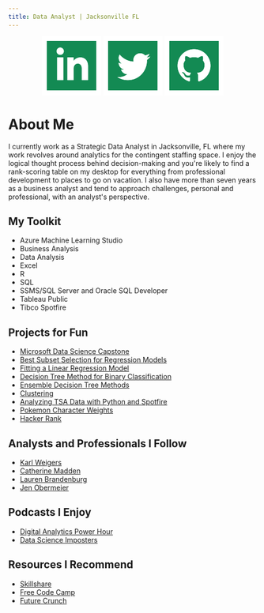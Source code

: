 ```yaml
---
title: Data Analyst | Jacksonville FL 
---
```

<p align="center">
  <a href="https://www.linkedin.com/in/idlettewilson/"><img src="iconmonstr-linkedin-2-120.png"></a>
  <a href="https://twitter.com/AlexisIdlette"><img src="iconmonstr-twitter-2-120.png"></a>
  <a href="https://github.com/alexisidlettewilson/"><img src="iconmonstr-github-2-120.png"></a>
</p>

# About Me

I currently work as a Strategic Data Analyst in Jacksonville, FL where my work revolves around analytics for the contingent staffing space. I enjoy the logical thought process behind decision-making and you're likely to find a rank-scoring table on my desktop for everything from professional development to places to go on vacation. I also have more than seven years as a business analyst and tend to approach challenges, personal and professional, with an analyst's perspective. 

## My Toolkit
  - Azure Machine Learning Studio
  - Business Analysis
  - Data Analysis
  - Excel 
  - R
  - SQL
  - SSMS/SQL Server and Oracle SQL Developer
  - Tableau Public
  - Tibco Spotfire

## Projects for Fun
- [Microsoft Data Science Capstone](https://alexisidlettewilson.github.io/Capstone_RNotebook.html)
- [Best Subset Selection for Regression Models](https://alexisidlettewilson.github.io/FeatureSelection_RNotebook.nb.html)
- [Fitting a Linear Regression Model](https://alexisidlettewilson.github.io/LinearRegressions1_RNotebook.html)
- [Decision Tree Method for Binary Classification](https://alexisidlettewilson.github.io/DecisionTree_RNotebook.nb.html)
- [Ensemble Decision Tree Methods](https://alexisidlettewilson.github.io/Ensemble_RNotebook.nb.html)
- [Clustering](https://alexisidlettewilson.github.io/Clustering_RNotebook.nb.html)
- [Analyzing TSA Data with Python and Spotfire](https://alexisidlettewilson.github.io/Aug_DataViz_Reddit.html)
- [Pokemon Character Weights](https://public.tableau.com/profile/alexis4711#!/vizhome/PokemonSept_2018/Dashboard1)
- [Hacker Rank](https://www.hackerrank.com/aiw01/)

## Analysts and Professionals I Follow
  - [Karl Weigers](https://www.karlwiegers.com/)
  - [Catherine Madden](https://www.skillshare.com/classes/Visual-Thinking-Drawing-Data-to-Communicate-Ideas/1746654720)
  - [Lauren Brandenburg](https://www.bridging-the-gap.com/)
  - [Jen Obermeier](http://www.proorganizerstudio.com/)

## Podcasts I Enjoy
  - [Digital Analytics Power Hour](http://www.analyticshour.io/)
  - [Data Science Imposters](https://datascienceimposters.com/)

## Resources I Recommend
  - [Skillshare](https://skillshare.evyy.net/c/1189964/298081/4650)
  - [Free Code Camp](www.freecodecamp.com)
  - [Future Crunch](https://futurecrun.ch/)

 







